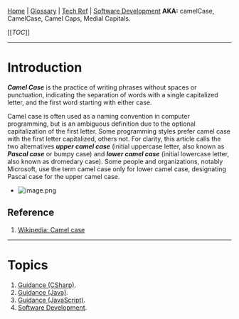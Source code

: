 [Home](/Slalom-LLC/Slalom-Consulting) | [Glossary](/Glossary) | [Tech Ref](/Tech-Ref) | [Software Development](/Tech-Ref/Software-Development)
**AKA:** camelCase, CamelCase, Camel Caps, Medial Capitals.

[[_TOC_]]

---
# Introduction
***Camel Case*** is the practice of writing phrases without spaces or punctuation, indicating the separation of words with a single capitalized letter, and the first word starting with either case. 

Camel case is often used as a naming convention in computer programming, but is an ambiguous definition due to the optional capitalization of the first letter. Some programming styles prefer camel case with the first letter capitalized, others not. For clarity, this article calls the two alternatives ***upper camel case*** (initial uppercase letter, also known as ***Pascal case*** or bumpy case) and ***lower camel case*** (initial lowercase letter, also known as dromedary case). Some people and organizations, notably Microsoft, use the term camel case only for lower camel case, designating Pascal case for the upper camel case.
- ![image.png](/.attachments/image-fafe5f9b-dba1-401b-82d8-ea083b602476.png)

## Reference
1. [Wikipedia: Camel case](https://en.wikipedia.org/wiki/Camel_case)

---
# Topics
1. [Guidance (CSharp)](/Tech-Ref/Software-Development/CSharp/Guidance-(CSharp)).
1. [Guidance (Java)](/Tech-Ref/Software-Development/Java/Guidance-\(Java\)).
1. [Guidance (JavaScript)](/Tech-Ref/Software-Development/JavaScript/Guidance-\(JavaScript\)).
1. [Software Development](/Tech-Ref/Software-Development).
